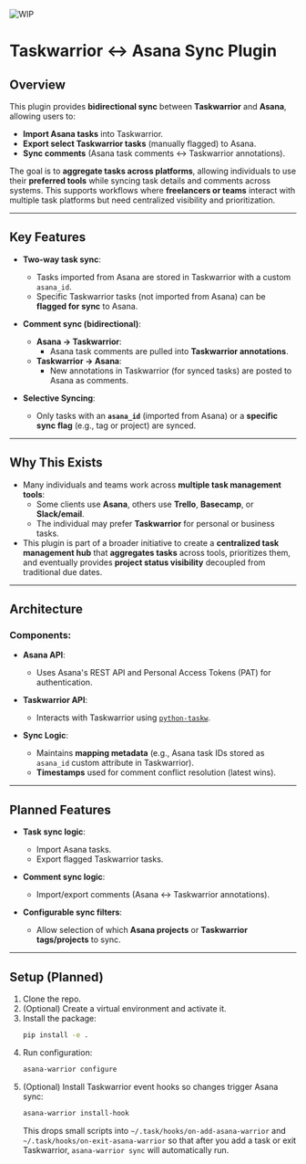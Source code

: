 ![WIP](https://img.shields.io/badge/status-WIP-yellow)

# Taskwarrior ↔ Asana Sync Plugin

## Overview

This plugin provides **bidirectional sync** between **Taskwarrior** and **Asana**, allowing users to:

- **Import Asana tasks** into Taskwarrior.
- **Export select Taskwarrior tasks** (manually flagged) to Asana.
- **Sync comments** (Asana task comments ↔ Taskwarrior annotations).

The goal is to **aggregate tasks across platforms**, allowing individuals to use their **preferred tools** while syncing task details and comments across systems. This supports workflows where **freelancers or teams** interact with multiple task platforms but need centralized visibility and prioritization.

---

## Key Features

- **Two-way task sync**:
  - Tasks imported from Asana are stored in Taskwarrior with a custom `asana_id`.
  - Specific Taskwarrior tasks (not imported from Asana) can be **flagged for sync** to Asana.

- **Comment sync (bidirectional)**:
  - **Asana → Taskwarrior**:
    - Asana task comments are pulled into **Taskwarrior annotations**.
  - **Taskwarrior → Asana**:
    - New annotations in Taskwarrior (for synced tasks) are posted to Asana as comments.

- **Selective Syncing**:
  - Only tasks with an **`asana_id`** (imported from Asana) or a **specific sync flag** (e.g., tag or project) are synced.

---

## Why This Exists

- Many individuals and teams work across **multiple task management tools**:
  - Some clients use **Asana**, others use **Trello**, **Basecamp**, or **Slack/email**.
  - The individual may prefer **Taskwarrior** for personal or business tasks.
- This plugin is part of a broader initiative to create a **centralized task management hub** that **aggregates tasks** across tools, prioritizes them, and eventually provides **project status visibility** decoupled from traditional due dates.

---

## Architecture

### Components:

- **Asana API**:
  - Uses Asana's REST API and Personal Access Tokens (PAT) for authentication.

- **Taskwarrior API**:
  - Interacts with Taskwarrior using [`python-taskw`](https://github.com/ralphbean/python-taskw).

- **Sync Logic**:
  - Maintains **mapping metadata** (e.g., Asana task IDs stored as `asana_id` custom attribute in Taskwarrior).
  - **Timestamps** used for comment conflict resolution (latest wins).

---

## Planned Features

- **Task sync logic**:
  - Import Asana tasks.
  - Export flagged Taskwarrior tasks.

- **Comment sync logic**:
  - Import/export comments (Asana ↔ Taskwarrior annotations).

- **Configurable sync filters**:
  - Allow selection of which **Asana projects** or **Taskwarrior tags/projects** to sync.

---

## Setup (Planned)

1. Clone the repo.
2. (Optional) Create a virtual environment and activate it.
3. Install the package:
   ```bash
   pip install -e .
   ```
4. Run configuration:
   ```bash
   asana-warrior configure
   ```
5. (Optional) Install Taskwarrior event hooks so changes trigger Asana sync:
   ```bash
   asana-warrior install-hook
   ```
   This drops small scripts into `~/.task/hooks/on-add-asana-warrior` and
   `~/.task/hooks/on-exit-asana-warrior` so that after you add a task or exit
   Taskwarrior, `asana-warrior sync` will automatically run.
